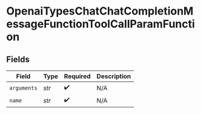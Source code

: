 # OpenaiTypesChatChatCompletionMessageFunctionToolCallParamFunction


## Fields

| Field              | Type               | Required           | Description        |
| ------------------ | ------------------ | ------------------ | ------------------ |
| `arguments`        | *str*              | :heavy_check_mark: | N/A                |
| `name`             | *str*              | :heavy_check_mark: | N/A                |